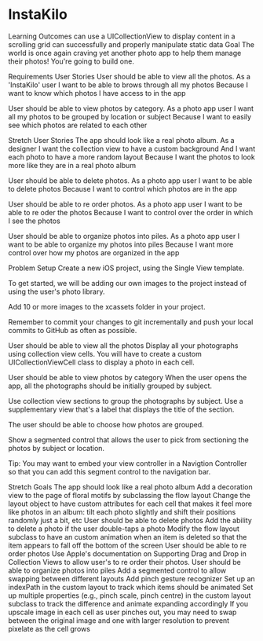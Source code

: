 # InstaKilo

Learning Outcomes
can use a UICollectionView to display content in a scrolling grid
can successfully and properly manipulate static data
Goal
The world is once again craving yet another photo app to help them manage their photos! You're going to build one.

Requirements
User Stories
User should be able to view all the photos. 
As a 'InstaKilo' user 
I want to be able to brows through all my photos 
Because I want to know which photos I have access to in the app 

User should be able to view photos by category.
As a photo app user
I want all my photos to be grouped by location or subject
Because I want to easily see which photos are related to each other

Stretch User Stories
The app should look like a real photo album.
As a designer
I want the collection view to have a custom background
And I want each photo to have a more random layout
Because I want the photos to look more like they are in a real photo album

User should be able to delete photos.
As a photo app user
I want to be able to delete photos
Because I want to control which photos are in the app

User should be able to re order photos.
As a photo app user
I want to be able to re oder the photos
Because I want to control over the order in which I see the photos

User should be able to organize photos into piles.
As a photo app user
I want to be able to organize my photos into piles
Because I want more control over how my photos are organized in the app

Problem
Setup
Create a new iOS project, using the Single View template.

To get started, we will be adding our own images to the project instead of using the user's photo library.

Add 10 or more images to the xcassets folder in your project.

Remember to commit your changes to git incrementally and push your local commits to GitHub as often as possible.

User should be able to view all the photos
Display all your photographs using collection view cells. You will have to create a custom UICollectionViewCell class to display a photo in each cell.

User should be able to view photos by category
When the user opens the app, all the photographs should be initially grouped by subject.

Use collection view sections to group the photographs by subject. Use a supplementary view that's a label that displays the title of the section.

The user should be able to choose how photos are grouped.

Show a segmented control that allows the user to pick from sectioning the photos by subject or location.

Tip: You may want to embed your view controller in a Navigtion Controller so that you can add this segment control to the navigation bar.

Stretch Goals
The app should look like a real photo album
Add a decoration view to the page of floral motifs by subclassing the flow layout
Change the layout object to have custom attributes for each cell that makes it feel more like photos in an album: tilt each photo slightly and shift their positions randomly just a bit, etc
User should be able to delete photos
Add the ability to delete a photo if the user double-taps a photo
Modify the flow layout subclass to have an custom animation when an item is deleted so that the item appears to fall off the bottom of the screen
User should be able to re order photos
Use Apple's documentation on Supporting Drag and Drop in Collection Views to allow user's to re order their photos.
User should be able to organize photos into piles
Add a segmented control to allow swapping between different layouts
Add pinch gesture recognizer
Set up an indexPath in the custom layout to track which items should be animated
Set up multiple properties (e.g., pinch scale, pinch centre) in the custom layout subclass to track the difference and animate expanding accordingly
If you upscale image in each cell as user pinches out, you may need to swap between the original image and one with larger resolution to prevent pixelate as the cell grows
